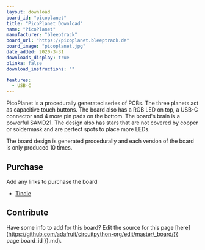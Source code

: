 ```yaml
---
layout: download
board_id: "picoplanet"
title: "PicoPlanet Download"
name: "PicoPlanet"
manufacturer: "bleeptrack"
board_url: "https://picoplanet.bleeptrack.de"
board_image: "picoplanet.jpg"
date_added: 2020-3-31
downloads_display: true
blinka: false
download_instructions: ""

features:
  - USB-C
---
```


PicoPlanet is a procedurally generated series of PCBs. The three planets act as capacitive touch buttons. The board also has a RGB LED on top, a USB-C connector and 4 more pin pads on the bottom. The board's brain is a powerful SAMD21. The design also has stars that are not covered by  copper or soldermask and are perfect spots to place more LEDs.

The board design is generated procedurally and each version of the board is only produced 10 times. 

## Purchase
Add any links to purchase the board
* [Tindie](https://www.tindie.com/products/21123/)

## Contribute

Have some info to add for this board? Edit the source for this page [here](https://github.com/adafruit/circuitpython-org/edit/master/_board/{{ page.board_id }}.md).
